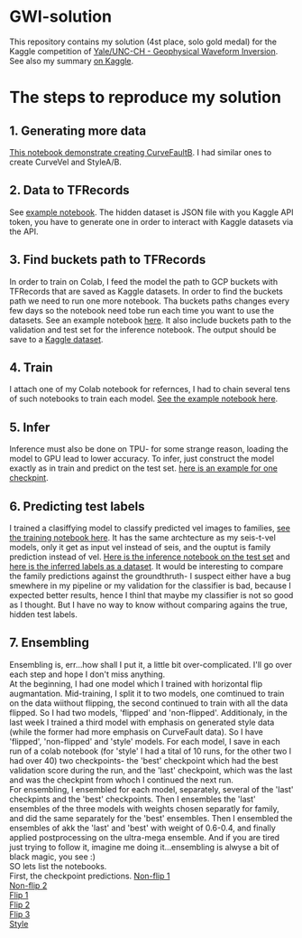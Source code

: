 # GWI-solution
This repository contains my solution (4st place, solo gold medal) for the Kaggle competition of [Yale/UNC-CH - Geophysical Waveform Inversion](https://www.kaggle.com/competitions/waveform-inversion). See also my summary [on Kaggle](https://www.kaggle.com/competitions/waveform-inversion/discussion/587500).  
# The steps to reproduce my solution  
## 1. Generating more data
[This notebook demonstrate creating CurveFaultB](https://www.kaggle.com/code/shlomoron/gwi-generate-cfb-public). I had similar ones to create CurveVel and StyleA/B.
## 2. Data to TFRecords
See [example notebook](https://www.kaggle.com/code/shlomoron/gwi-tfrecs-cfb). The hidden dataset is JSON file with you Kaggle API token, you have to generate one in order to interact with Kaggle datasets via the API.  
## 3. Find buckets path to TFRecords
In order to train on Colab, I feed the model the path to GCP buckets with TFRecords that are saved as Kaggle datasets. In order to find the buckets path we need to run one more notebook. Tha buckets paths changes every few days so the notebook need tobe run each time you want to use the datasets. See an example notebook [here](https://www.kaggle.com/code/shlomoron/gwi-gcp-path-tfrecs-x-cmprsd-val-f32). It also include buckets path to the validation and test set for the inference notebook. The output should be save to a [Kaggle dataset](https://www.kaggle.com/datasets/shlomoron/gwi-gcp-path-tfrecs-x-cmprsd-val-f32-ds).  
## 4. Train
I attach one of my Colab notebook for refernces, I had to chain several tens of such notebooks to train each model. [See the example notebook here](https://colab.research.google.com/drive/1kshcWCi8hbZtJVijVv2pez9PvAmxGjR_?usp=drive_link).   
## 5. Infer
Inference must also be done on TPU- for some strange reason, loading the model to GPU lead to lower accuracy. To infer, just construct the model exactly as in train and predict on the test set. [here is an example for one checkpint](https://colab.research.google.com/drive/1EuTwKgrXDsfE8yNLfgWcR7FMynUhTiwx?usp=sharing).  
## 6. Predicting test labels
I trained a clasiffying model to classify predicted vel images to families, [see the training notebook here](https://www.kaggle.com/code/shlomoron/gwi-classifier-1). It has the same archtecture as my seis-t-vel models, only it get as input vel instead of seis, and the ouptut is family prediction instead of vel. [Here is the inference notebook on the test set](https://www.kaggle.com/code/shlomoron/gwi-classifier-1-infer) and [here is the inferred labels as a dataset](https://www.kaggle.com/datasets/shlomoron/gwi-test-labels). It would be interesting to compare the family predictions against the groundthruth- I suspect either have a bug smewhere in my pipeline or my validation for the classifier is bad, because I expected better results, hence I thinl that maybe my classifier is not so good as I thought. But I have no way to know without comparing agains the true, hidden test labels.
## 7. Ensembling
Ensembling is, err...how shall I put it, a little bit over-complicated. I'll go over each step and hope I don't miss anything.  
At the beginning, I had one model which I trained with horizontal flip augmantation. Mid-training, I split it to two models, one comtinued to train on the data wiithout flipping, the second continued to train with all the data flipped. So I had two models, 'flipped' and 'non-flipped'. Additionaly, in the last week I trained a third model with emphasis on generated style data (while the former had more emphasis on CurveFault data). So I have 'flipped', 'non-flipped' and 'style' models. For each model, I save in each run of a colab notebook (for 'style' I had a tital of 10 runs, for the other two I had over 40) two checkpoints- the 'best' checkpoint which had the best validation score during the run, and the 'last' checkpoint, which was the last and was the checkpint from whoch I continued the next run.  
For ensembling, I ensembled for each model, separately, several of the 'last' checkpints and the 'best' checkpoints. Then I ensembles the 'last' ensembles of the three models with weights chosen separatly for family, and did the same separately for the 'best' ensembles. Then I ensembled the ensembles of akk the 'last' and 'best' with weight of 0.6-0.4, and finally applied postprocessing on the ultra-mega ensemble. And if you are tired just trying to follow it, imagine me doing it...ensembling is alwyse a bit of black magic, you see :)  
SO lets list the notebooks.  
First, the checkpoint predictions. 
[Non-flip 1](https://www.kaggle.com/code/shlomoron/gwi-preds-32-36-ds-to-notebook)  
[Non-flip 2](https://www.kaggle.com/code/shlomoron/gwi-preds-37-52-ds-to-notebook)  
[Flip 1](https://www.kaggle.com/code/shlomoron/gwi-preds-32-36-flip-ds-to-notebook)  
[Flip 2](https://www.kaggle.com/code/shlomoron/gwi-preds-37-42-flip-ds-to-notebook)  
[Flip 3](https://www.kaggle.com/code/shlomoron/gwi-preds-43-45-flip-ds-to-notebook)  
[Style](https://www.kaggle.com/code/shlomoron/gwi-preds-6-10-style-ds-to-notebook)  




